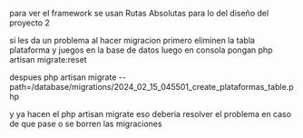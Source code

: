 para ver el framework se usan Rutas Absolutas para lo del diseño del proyecto 2

si les da un problema al hacer migracion primero eliminen la tabla plataforma y juegos en la base de datos luego en consola pongan php artisan migrate:reset

despues php artisan migrate --path=/database/migrations/2024_02_15_045501_create_plataformas_table.php

y ya hacen el php artisan migrate eso deberia resolver el problema en caso de que pase o se borren las migraciones
